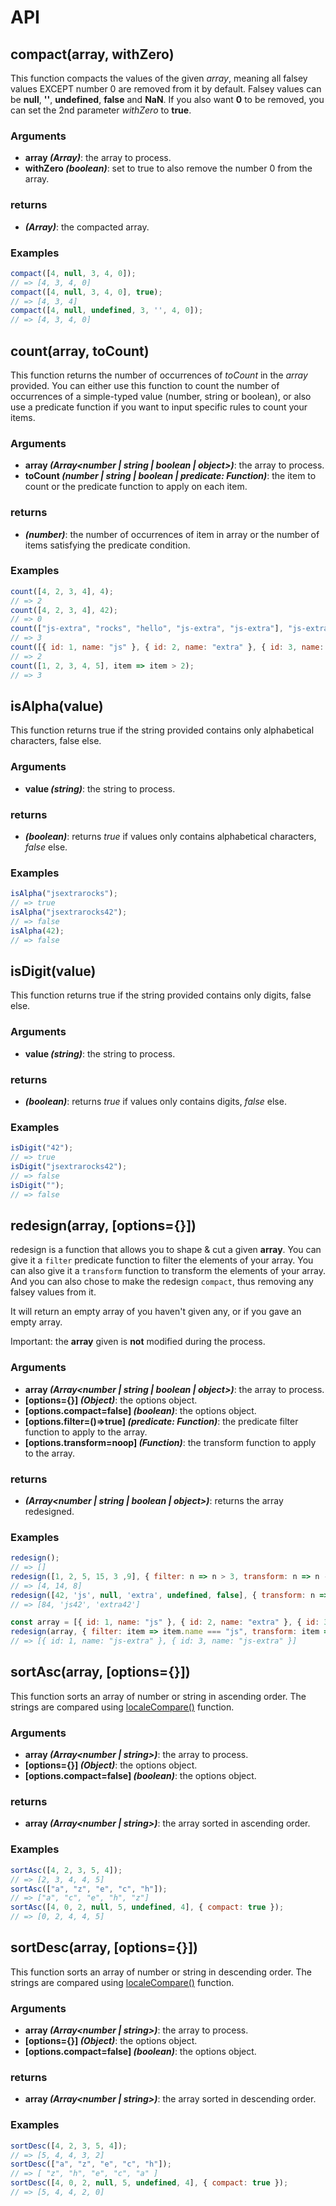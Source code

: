 # API

## compact(array, withZero)

This function compacts the values of the given *array*, meaning all falsey values EXCEPT number 0 are removed from it by default.
Falsey values can be **null**, **''**, **undefined**, **false** and **NaN**. If you also want **0** to be removed, you can
set the 2nd parameter *withZero* to **true**.

### Arguments

- **array *(Array<any>)***: the array to process.
- **withZero *(boolean)***: set to true to also remove the number 0 from the array.

### returns

- ***(Array<any>)***: the compacted array.

### Examples

```js
compact([4, null, 3, 4, 0]);
// => [4, 3, 4, 0]
compact([4, null, 3, 4, 0], true);
// => [4, 3, 4]
compact([4, null, undefined, 3, '', 4, 0]);
// => [4, 3, 4, 0]
```

## count(array, toCount)

This function returns the number of occurrences of *toCount* in the *array* provided.
You can either use this function to count the number of occurrences of a simple-typed value (number, string or boolean),
or also use a predicate function if you want to input specific rules to count your items.

### Arguments

- **array *(Array<number | string | boolean | object>)***: the array to process.
- **toCount *(number | string | boolean | predicate: Function)***: the item to count or the predicate function to apply on each item.

### returns

- ***(number)***: the number of occurrences of item in array or the number of items satisfying the predicate condition.

### Examples

```js
count([4, 2, 3, 4], 4);
// => 2
count([4, 2, 3, 4], 42);
// => 0
count(["js-extra", "rocks", "hello", "js-extra", "js-extra"], "js-extra");
// => 3
count([{ id: 1, name: "js" }, { id: 2, name: "extra" }, { id: 3, name: "js" }], item => item.name === "js");
// => 2
count([1, 2, 3, 4, 5], item => item > 2);
// => 3
```

## isAlpha(value)

This function returns true if the string provided contains only alphabetical characters,
false else.

### Arguments

- **value *(string)***: the string to process.

### returns

- ***(boolean)***: returns *true* if values only contains alphabetical characters, *false* else.

### Examples

```js
isAlpha("jsextrarocks");
// => true
isAlpha("jsextrarocks42");
// => false
isAlpha(42);
// => false
```

## isDigit(value)

This function returns true if the string provided contains only digits,
false else.

### Arguments

- **value *(string)***: the string to process.

### returns

- ***(boolean)***: returns *true* if values only contains digits, *false* else.

### Examples

```js
isDigit("42");
// => true
isDigit("jsextrarocks42");
// => false
isDigit("");
// => false
```

## redesign(array, [options={}])

redesign is a function that allows you to shape & cut a given **array**. You can
give it a `filter` predicate function to filter the elements of your array.
You can also give it a `transform` function to transform the elements of your array.
And you can also chose to make the redesign `compact`, thus removing any falsey
values from it.

It will return an empty array of you haven't given any, or if you gave an empty array.

Important: the **array** given is **not** modified during the process.

### Arguments

- **array *(Array<number | string | boolean | object>)***: the array to process.
- **[options={}] *(Object)***: the options object.
- **[options.compact=false] *(boolean)***: the options object.
- **[options.filter=()=>true] *(predicate: Function)***: the predicate filter function to apply to the array.
- **[options.transform=noop] *(Function)***: the transform function to apply to the array.

### returns

- ***(Array<number | string | boolean | object>)***: returns the array redesigned.

### Examples

```js
redesign();
// => []
redesign([1, 2, 5, 15, 3 ,9], { filter: n => n > 3, transform: n => n - 1 });
// => [4, 14, 8]
redesign([42, 'js', null, 'extra', undefined, false], { transform: n => n + 42, compact: true });
// => [84, 'js42', 'extra42']

const array = [{ id: 1, name: "js" }, { id: 2, name: "extra" }, { id: 3, name: "js" }]
redesign(array, { filter: item => item.name === "js", transform: item => ({ ...item, name: item.name + '-extra' }) });
// => [{ id: 1, name: "js-extra" }, { id: 3, name: "js-extra" }]
```

## sortAsc(array, [options={}])

This function sorts an array of number or string in ascending order. The strings
are compared using [localeCompare()](https://developer.mozilla.org/fr/docs/Web/JavaScript/Reference/Objets_globaux/String/localeCompare) function.

### Arguments

- **array *(Array<number | string>)***: the array to process.
- **[options={}] *(Object)***: the options object.
- **[options.compact=false] *(boolean)***: the options object.

### returns

- **array *(Array<number | string>)***: the array sorted in ascending order.

### Examples

```js
sortAsc([4, 2, 3, 5, 4]);
// => [2, 3, 4, 4, 5]
sortAsc(["a", "z", "e", "c", "h"]);
// => ["a", "c", "e", "h", "z"]
sortAsc([4, 0, 2, null, 5, undefined, 4], { compact: true });
// => [0, 2, 4, 4, 5]
```

## sortDesc(array, [options={}])

This function sorts an array of number or string in descending order. The strings
are compared using [localeCompare()](https://developer.mozilla.org/fr/docs/Web/JavaScript/Reference/Objets_globaux/String/localeCompare) function.

### Arguments

- **array *(Array<number | string>)***: the array to process.
- **[options={}] *(Object)***: the options object.
- **[options.compact=false] *(boolean)***: the options object.

### returns

- **array *(Array<number | string>)***: the array sorted in descending order.

### Examples

```js
sortDesc([4, 2, 3, 5, 4]);
// => [5, 4, 4, 3, 2]
sortDesc(["a", "z", "e", "c", "h"]);
// => [ "z", "h", "e", "c", "a" ]
sortDesc([4, 0, 2, null, 5, undefined, 4], { compact: true });
// => [5, 4, 4, 2, 0]
```

